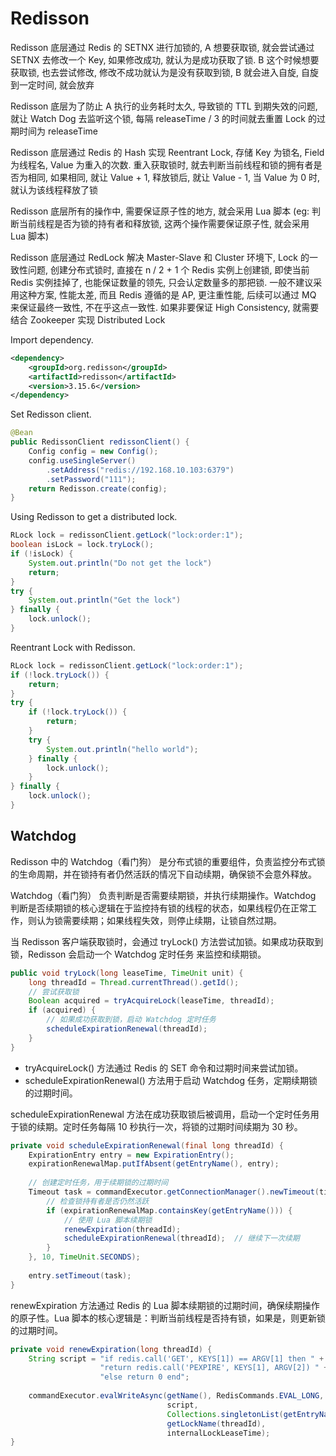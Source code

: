 # Redisson

Redisson 底层通过 Redis 的 SETNX 进行加锁的, A 想要获取锁, 就会尝试通过 SETNX 去修改一个 Key, 如果修改成功, 就认为是成功获取了锁. B 这个时候想要获取锁, 也去尝试修改, 修改不成功就认为是没有获取到锁, B 就会进入自旋, 自旋到一定时间, 就会放弃

Redisson 底层为了防止 A 执行的业务耗时太久, 导致锁的 TTL 到期失效的问题, 就让 Watch Dog 去监听这个锁, 每隔 releaseTime / 3 的时间就去重置 Lock 的过期时间为 releaseTime

Redisson 底层通过 Redis 的 Hash 实现 Reentrant Lock, 存储 Key 为锁名, Field 为线程名, Value 为重入的次数. 重入获取锁时, 就去判断当前线程和锁的拥有者是否为相同, 如果相同, 就让 Value + 1, 释放锁后, 就让 Value - 1, 当 Value 为 0 时, 就认为该线程释放了锁

Redisson 底层所有的操作中, 需要保证原子性的地方, 就会采用 Lua 脚本 (eg: 判断当前线程是否为锁的持有者和释放锁, 这两个操作需要保证原子性, 就会采用 Lua 脚本)

Redisson 底层通过 RedLock 解决 Master-Slave 和 Cluster 环境下, Lock 的一致性问题, 创建分布式锁时, 直接在 n / 2 + 1 个 Redis 实例上创建锁, 即使当前 Redis 实例挂掉了, 也能保证数量的领先, 只会认定数量多的那把锁. 一般不建议采用这种方案, 性能太差, 而且 Redis 遵循的是 AP, 更注重性能, 后续可以通过 MQ 来保证最终一致性, 不在乎这点一致性. 如果非要保证 High Consistency, 就需要结合 Zookeeper 实现 Distributed Lock

Import dependency.

```xml
<dependency>
    <groupId>org.redisson</groupId>
    <artifactId>redisson</artifactId>
    <version>3.15.6</version>
</dependency>
```

Set Redisson client.

```java
@Bean
public RedissonClient redissonClient() {
    Config config = new Config();
    config.useSingleServer()
        .setAddress("redis://192.168.10.103:6379")
        .setPassword("111");
    return Redisson.create(config);
}
```

Using Redisson to get a distributed lock.

```java
RLock lock = redissonClient.getLock("lock:order:1");
boolean isLock = lock.tryLock();
if (!isLock) {
    System.out.println("Do not get the lock")
    return;
}
try {
    System.out.println("Get the lock")
} finally {
    lock.unlock();
}
```

Reentrant Lock with Redisson.

```java
RLock lock = redissonClient.getLock("lock:order:1");
if (!lock.tryLock()) {
    return;
}
try {
    if (!lock.tryLock()) {
        return;
    }
    try {
        System.out.println("hello world");
    } finally {
        lock.unlock();
    }
} finally {
    lock.unlock();
}
```

## Watchdog

Redisson 中的 Watchdog（看门狗） 是分布式锁的重要组件，负责监控分布式锁的生命周期，并在锁持有者仍然活跃的情况下自动续期，确保锁不会意外释放。

Watchdog（看门狗） 负责判断是否需要续期锁，并执行续期操作。Watchdog 判断是否续期锁的核心逻辑在于监控持有锁的线程的状态，如果线程仍在正常工作，则认为锁需要续期；如果线程失效，则停止续期，让锁自然过期。

当 Redisson 客户端获取锁时，会通过 tryLock() 方法尝试加锁。如果成功获取到锁，Redisson 会启动一个 Watchdog 定时任务 来监控和续期锁。

```java
public void tryLock(long leaseTime, TimeUnit unit) {
    long threadId = Thread.currentThread().getId();
    // 尝试获取锁
    Boolean acquired = tryAcquireLock(leaseTime, threadId);
    if (acquired) {
        // 如果成功获取到锁，启动 Watchdog 定时任务
        scheduleExpirationRenewal(threadId);
    }
}
```

- tryAcquireLock() 方法通过 Redis 的 SET 命令和过期时间来尝试加锁。
- scheduleExpirationRenewal() 方法用于启动 Watchdog 任务，定期续期锁的过期时间。

scheduleExpirationRenewal 方法在成功获取锁后被调用，启动一个定时任务用于锁的续期。定时任务每隔 10 秒执行一次，将锁的过期时间续期为 30 秒。

```java
private void scheduleExpirationRenewal(final long threadId) {
    ExpirationEntry entry = new ExpirationEntry();
    expirationRenewalMap.putIfAbsent(getEntryName(), entry);
    
    // 创建定时任务，用于续期锁的过期时间
    Timeout task = commandExecutor.getConnectionManager().newTimeout(timeout -> {
        // 检查锁持有者是否仍然活跃
        if (expirationRenewalMap.containsKey(getEntryName())) {
            // 使用 Lua 脚本续期锁
            renewExpiration(threadId);
            scheduleExpirationRenewal(threadId);  // 继续下一次续期
        }
    }, 10, TimeUnit.SECONDS);
    
    entry.setTimeout(task);
}
```

renewExpiration 方法通过 Redis 的 Lua 脚本续期锁的过期时间，确保续期操作的原子性。Lua 脚本的核心逻辑是：判断当前线程是否持有锁，如果是，则更新锁的过期时间。

```java
private void renewExpiration(long threadId) {
    String script = "if redis.call('GET', KEYS[1]) == ARGV[1] then " +
                    "return redis.call('PEXPIRE', KEYS[1], ARGV[2]) " +
                    "else return 0 end";
                    
    commandExecutor.evalWriteAsync(getName(), RedisCommands.EVAL_LONG,
                                   script,
                                   Collections.singletonList(getEntryName()),
                                   getLockName(threadId),
                                   internalLockLeaseTime);
}
```
